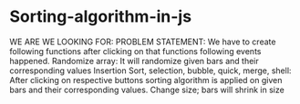 # Sorting-algorithm-in-js
WE ARE WE LOOKING FOR: PROBLEM STATEMENT: We have to create following functions after clicking on that functions following events happened. Randomize array: It will randomize given bars and their corresponding values Insertion Sort, selection, bubble, quick, merge, shell: After clicking on respective buttons sorting algorithm is applied on given bars and their corresponding values. Change size; bars will shrink in size
